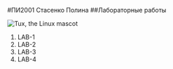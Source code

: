 #ПИ2001 Стасенко Полина
##Лабораторные работы

 ![Tux, the Linux mascot](https://timeweb.com/ru/community/article/f0/f0444421e294b9c85f50c2164f2bd27f.jpg)

1. LAB-1
2. LAB-2
3. LAB-3
4. LAB-4
